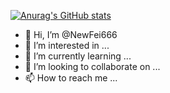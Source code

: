 [![Anurag's GitHub stats](https://github-readme-stats.vercel.app/api?NewFei666=anuraghazra)](https://github.com/anuraghazra/github-readme-stats)
- 👋 Hi, I’m @NewFei666
- 👀 I’m interested in ...
- 🌱 I’m currently learning ...
- 💞️ I’m looking to collaborate on ...
- 📫 How to reach me ...

<!---
NewFei666/NewFei666 is a ✨ special ✨ repository because its `README.md` (this file) appears on your GitHub profile.
You can click the Preview link to take a look at your changes.
--->

